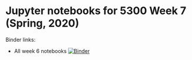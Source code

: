 # Jupyter notebooks for 5300 Week 7 (Spring, 2020)

Binder links:

* All week 6 notebooks [![Binder](https://mybinder.org/badge_logo.svg)](https://mybinder.org/v2/gh/furnstahl/5300-notebooks/master?filepath=2020_week_7)


